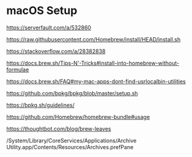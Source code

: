 macOS Setup
==

https://serverfault.com/a/532860

https://raw.githubusercontent.com/Homebrew/install/HEAD/install.sh

https://stackoverflow.com/a/28382838

https://docs.brew.sh/Tips-N'-Tricks#install-into-homebrew-without-formulae

https://docs.brew.sh/FAQ#my-mac-apps-dont-find-usrlocalbin-utilities

https://github.com/bpkg/bpkg/blob/master/setup.sh

https://bpkg.sh/guidelines/

https://github.com/Homebrew/homebrew-bundle#usage

https://thoughtbot.com/blog/brew-leaves

/System/Library/CoreServices/Applications/Archive Utility.app/Contents/Resources/Archives.prefPane

